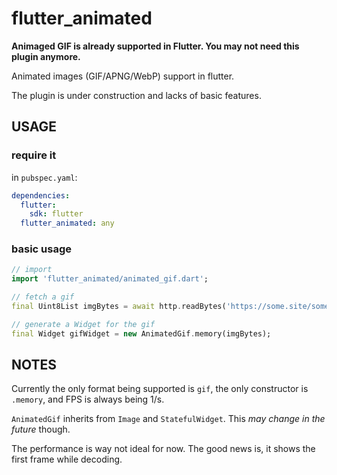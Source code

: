# flutter_animated

**Animaged GIF is already supported in Flutter. You may not need this plugin anymore.**

Animated images (GIF/APNG/WebP) support in flutter.

The plugin is under construction and lacks of basic features.

## USAGE

### require it

in `pubspec.yaml`:

```yaml
dependencies:
  flutter:
    sdk: flutter
  flutter_animated: any
```

### basic usage

```dart
// import
import 'flutter_animated/animated_gif.dart';

// fetch a gif
final Uint8List imgBytes = await http.readBytes('https://some.site/some.gif');

// generate a Widget for the gif
final Widget gifWidget = new AnimatedGif.memory(imgBytes);
```

## NOTES

Currently the only format being supported is `gif`, the only constructor is `.memory`, and FPS is always being 1/s.

`AnimatedGif` inherits from `Image` and `StatefulWidget`. This *may change in the future* though.

The performance is way not ideal for now. The good news is, it shows the first frame while decoding.
